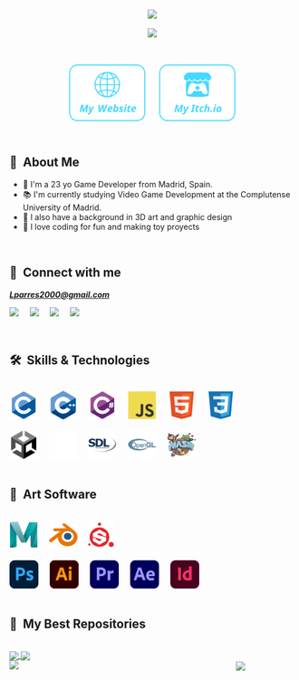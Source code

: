 
<br>

<p align="center"> 
<img src="https://readme-typing-svg.demolab.com?font=Josefin+Sans&size=40&duration=1&pause=1000&color=44D9FF&center=true&vCenter=true&repeat=false&random=false&width=435&lines=Luis+Parres" />
</p>

<p align="center">
<img src="https://readme-typing-svg.demolab.com?font=Josefin+Sans&size=25&duration=2000&pause=4000&color=44D9FF&center=true&vCenter=true&random=false&width=435&lines=Game+developer+and+3D+Generalist" />
</p>

<br>

<p align="center">
<a href="https://lparres.github.io"><img src="./assets/icons/mywebsite.svg" align="center" height="100" alt="Website" /></a>
<a href="https://lparres.itch.io"><img src="./assets/icons/myitchio.svg" align="center" height="100" alt="Itch.io" /></a>
</p>

<br>

## :space_invader:&nbsp; About Me

 <!--
<table align="right" border="5px">
 <tr><td><a href="README_es.md"><img src="./assets/icons/spainflag.svg" height="13">Español</a></td></tr>
 <tr><td><a href="README.md"><img src="./assets/icons/ukflag.svg" height="13">English</a></td></tr>
</table>
-->

- :wave: I'm a 23 yo Game Developer from Madrid, Spain.
- :books: I'm currently studying Video Game Development at the Complutense University of Madrid.
- :art: I also have a background in 3D art and graphic design
- :balloon: I love coding for fun and making toy proyects

<br>

## :link:&nbsp; Connect with me

***Lparres2000@gmail.com***

  <a href="https://github.com/Lparres/"><img src="https://img.shields.io/badge/Lparres-%2312100E.svg?&style=for-the-badge&logo=Github&logoColor=white" /></a>&nbsp;&nbsp;&nbsp;&nbsp;
  <a href="https://www.linkedin.com/in/luisparres/"><img src="https://img.shields.io/badge/LuisParres-%230077B5.svg?&style=for-the-badge&logo=linkedin&logoColor=white" /></a>&nbsp;&nbsp;&nbsp;&nbsp;
  <a href="mailto:lparres2000@gmail.com?subject=Hello%20Luis,%20From%20Github"><img src="https://img.shields.io/badge/Lparres2000@gmail.com-%23D14836.svg?&style=for-the-badge&logo=gmail&logoColor=white" /></a>&nbsp;&nbsp;&nbsp;&nbsp;
    <a href=""><img src="https://img.shields.io/badge/Lparres-%235865F2.svg?&style=for-the-badge&logo=discord&logoColor=white" /></a>&nbsp;&nbsp;&nbsp;&nbsp;

<br>

## 🛠&nbsp; Skills & Technologies
<br>
<div>
    <a><img height="50" src="./assets/icons/icon_c.svg"></a>&nbsp;&nbsp;&nbsp;&nbsp;
    <a><img height="50" src="./assets/icons/icon_cpp.svg"></a>&nbsp;&nbsp;&nbsp;&nbsp;
    <a><img height="50" src="./assets/icons/icon_csharp.svg"></a>&nbsp;&nbsp;&nbsp;&nbsp;
    <a><img height="50" src="./assets/icons/icon_js.svg"></a>&nbsp;&nbsp;&nbsp;&nbsp;
    <a><img height="50" src="./assets/icons/icon_html.svg"></a>&nbsp;&nbsp;&nbsp;&nbsp;
    <a><img height="50" src="./assets/icons/icon_css.svg"></a>&nbsp;&nbsp;&nbsp;&nbsp;
</div>
<br>
<div>
    <a><img height="50" src="./assets/icons/icon_unity.svg"></a>&nbsp;&nbsp;&nbsp;&nbsp;
    <a><img height="50" src="./assets/icons/icon_unreal.png"></a>&nbsp;&nbsp;&nbsp;&nbsp;
    <a><img height="50" src="./assets/icons/icon_sdl.svg"></a>&nbsp;&nbsp;&nbsp;&nbsp;
    <a><img height="50" src="./assets/icons/icon_opengl.svg"></a>&nbsp;&nbsp;&nbsp;&nbsp;
    <a><img height="50" src="./assets/icons/icon_phaser.svg"></a>&nbsp;&nbsp;&nbsp;&nbsp;
</div>

<br>

## :art:&nbsp; Art Software

<br>
<div>
    <a><img height="50" src="./assets/icons/icon_maya.svg"></a>&nbsp;&nbsp;&nbsp;&nbsp;
    <a><img height="50" src="./assets/icons/icon_blender.svg"></a>&nbsp;&nbsp;&nbsp;&nbsp;
    <a><img height="50" src="./assets/icons/icon_substancepainter.svg"></a>&nbsp;&nbsp;&nbsp;&nbsp;
</div>
<br>
<div>
    <a><img height="50" src="./assets/icons/icon_photoshop.svg"></a>&nbsp;&nbsp;&nbsp;&nbsp;
    <a><img height="50" src="./assets/icons/icon_illustrator.svg"></a>&nbsp;&nbsp;&nbsp;&nbsp;
    <a><img height="50" src="./assets/icons/icon_premiere.svg"></a>&nbsp;&nbsp;&nbsp;&nbsp;
    <a><img height="50" src="./assets/icons/icon_aftereffects.svg"></a>&nbsp;&nbsp;&nbsp;&nbsp;
    <a><img height="50" src="./assets/icons/icon_indesign.svg"></a>&nbsp;&nbsp;&nbsp;&nbsp;
</div>

<br>

## :book:&nbsp; My Best Repositories

<br>

<a href="https://github.com/Lparres/SurvivalSpectrum" title="Survival Spectrum">
 <img align="center" src="https://github-readme-stats.vercel.app/api/pin/?username=Lparres&repo=SurvivalSpectrum&theme=react&border_color=61dafb&border_radius=10&icon_color=F8D866&">
</a>

<a href="https://github.com/Lparres/AnimacionProcedural" title="Animacion Procedural">
 <img align="center" src="https://github-readme-stats.vercel.app/api/pin/?username=Lparres&repo=AnimacionProcedural&theme=react&border_color=61dafb&border_radius=10&icon_color=F8D866&">
</a>

<br />

<a href="https://github.com/Lparres/Lparres" title="Profile README">
 <img align="left" width="400" src="https://github-readme-stats.vercel.app/api/pin/?username=Lparres&repo=Lparres&theme=react&border_color=61dafb&border_radius=10&icon_color=F8D866&">
</a>

<a href="https://github.com/UCM-FDI-DISIA/LoreIpsum" title="Profile README">
 <img align="center" src="https://github-readme-stats.vercel.app/api/pin/?username=UCM-FDI-DISIA&repo=LoreIpsum&theme=react&border_color=61dafb&border_radius=10&icon_color=F8D866&">
</a>


<br />



<!--
<a href="https://github.com/Lparres?tab=repositories"><img alt="All Repositories" title="All Repositories" src="https://custom-icon-badges.demolab.com/badge/-Click%20Here%20For%20All%20My%20Repos-1F222E?style=for-the-badge&logoColor=white&logo=repo"/></a>
-->
